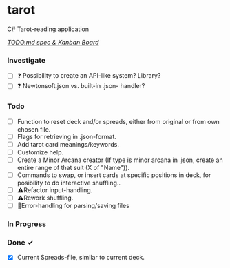 # tarot

C# Tarot-reading application

<em>[TODO.md spec & Kanban Board](https://bit.ly/3fCwKfM)</em>

### Investigate

- [ ] ❓ Possibility to create an API-like system? Library?  
- [ ] ❓ Newtonsoft.json vs. built-in .json- handler?  

### Todo

- [ ] Function to reset deck and/or spreads, either from original or from own chosen file.  
- [ ] Flags for retrieving in .json-format.  
- [ ] Add tarot card meanings/keywords.  
- [ ] Customize help.  
- [ ] Create a Minor Arcana creator (If type is minor arcana in .json, create an entire range of that suit (X of "Name")).  
- [ ] Commands to swap, or insert cards at specific positions in deck, for posibility to do interactive shuffling..  
- [ ] ⚠️Refactor input-handling.  
- [ ] ⚠️Rework shuffling.  
- [ ] 🐞Error-handling for parsing/saving files  

### In Progress


### Done ✓

- [x] Current Spreads-file, similar to current deck.  

